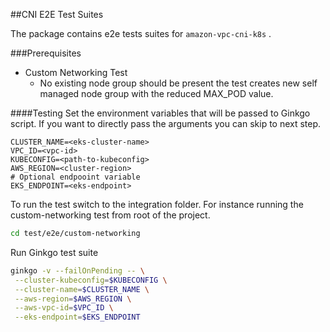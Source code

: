 ##CNI E2E Test Suites

The package contains e2e tests suites for `amazon-vpc-cni-k8s` .

###Prerequisites
- Custom Networking Test
  - No existing node group should be present the test creates new self managed node group with the reduced MAX_POD value.

####Testing
Set the environment variables that will be passed to Ginkgo script. If you want to directly pass the arguments you can skip to next step.
```
CLUSTER_NAME=<eks-cluster-name>
VPC_ID=<vpc-id>
KUBECONFIG=<path-to-kubeconfig>
AWS_REGION=<cluster-region>
# Optional endpooint variable
EKS_ENDPOINT=<eks-endpoint>
```

To run the test switch to the integration folder. For instance running the custom-networking test from root of the project.
```bash
cd test/e2e/custom-networking
```

Run Ginkgo test suite
```bash
ginkgo -v --failOnPending -- \
 --cluster-kubeconfig=$KUBECONFIG \
 --cluster-name=$CLUSTER_NAME \
 --aws-region=$AWS_REGION \
 --aws-vpc-id=$VPC_ID \
 --eks-endpoint=$EKS_ENDPOINT
```